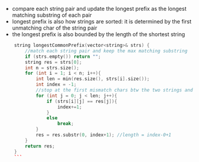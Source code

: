 
- compare each string pair and update the longest prefix as the longest matching substring of each pair
- longest prefix is also how strings are sorted: it is determined by the first unmatching char of the string pair
- the longest prefix is also bounded by the length of the shortest string 

```cpp 
    string longestCommonPrefix(vector<string>& strs) {
        //match each string pair and keep the max matching substring
        if (strs.empty()) return "";
        string res = strs[0];
        int n = strs.size();
        for (int i = 1; i < n; i++){
            int len = min(res.size(), strs[i].size());
            int index = -1;
            //stop at the first mismatch chars btw the two strings and that is the new result 
            for (int j = 0; j < len; j++){
                if (strs[i][j] == res[j]){
                    index+=1;
                }
                else
                    break;
            }
            res = res.substr(0, index+1); //length = index-0+1
        }
        return res;
    }
    ```
